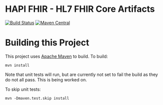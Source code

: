 HAPI FHIR - HL7 FHIR Core Artifacts
===================================

[![Build Status](https://travis-ci.org/hapifhir/org.hl7.fhir.core.svg?branch=master)](https://travis-ci.org/hapifhir/org.hl7.fhir.core)
[![Maven Central](https://maven-badges.herokuapp.com/maven-central/hapifhir/org.hl7.fhir.core/badge.svg)](http://search.maven.org/#search|ga|1|hapifhir/org.hl7.fhir.core)


# Building this Project

This project uses [Apache Maven](http://maven.apache.org) to build. To build:

```
mvn install
```

Note that unit tests will run, but are currently not set to fail the build as they do not all pass. This is being worked on.

To skip unit tests:

```
mvn -Dmaven.test.skip install
```
